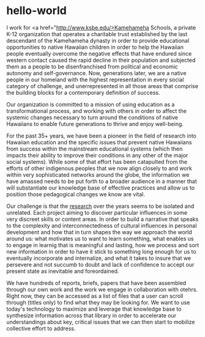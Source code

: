 # hello-world
I work for <a href="http://www.ksbe.edu/>Kamehameha Schools</a>, a private K-12 organization that operates a charitable trust established by the last descendant of the Kamehameha dynasty in order to provide educational opportunities to native Hawaiian children in order to help the Hawaiian people eventually overcome the negative effects that have endured since western contact caused the rapid decline in their population and subjected them as a people to be disenfranchised from political and economic autonomy and self-governance.  Now, generations later, we are a native people in our homeland with the highest representation in every social category of challenge, and unerrepresented in all those areas that comprise the building blocks for a contemporary definition of success.

Our organization is committed to a mission of using education as a transformational process, and working with others in order to affect the systemic changes necessary to turn around the conditions of native Hawaiians to enable future generations to thrive and enjoy well-being.

For the past 35+ years, we have been a pioneer in the field of research into Hawaiian education and the specific issues that prevent native Hawaiians from success within the mainstream educational systems (which then impacts their ability to improve their conditions in any other of the major social systems).  While some of that effort has been catapulted from the efforts of other indigenous peoples that we now align closely to and work within very sophisticated networks around the globe, the information we have amassed needs to be put forth to a broader audience in a manner that will substantiate our knowledge base of effective practices and allow us to position those pedagogical changes we know are vital.  

Our challenge is that the <a href="http://www.ksbe.edu/spi/reports/">research</a> over the years seems to be isolated and unrelated.  Each project aiming to discover particular influences in some very discreet skills or content areas.  In order to build a narrative that speaks to the complexity and interconnectedness of cultural influences in personal development and how that in turn shapes the way we approach the world around us: what motivates us to want to learn something, what enables us to engage in learnig that is meaningful and lasting, how we process and sort new information in order to have it stick to something long enough for us to eventually incorporate and internalize, and what it takes to insure that we persevere and not succumb to doubt and lack of confidence to accept our present state as inevitable and foreordained.

We have hundreds of reports, briefs, papers that have been assembled through our own work and the work we engage in collaboration with otehrs. Right now, they can be accessed as a list of files that a user can scroll through (titles only) to find what they may be looking for.  We want to use today's technology to maximize and leverage that knowledge base to synthesize information across that library in order to accelerate our understandings about key, critical issues that we can then start to mobilize collective effort to address.
